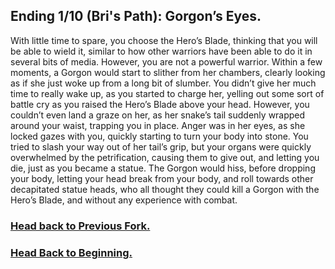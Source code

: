  ## Ending 1/10 (Bri's Path): Gorgon’s Eyes.

With little time to spare, you choose the Hero’s Blade, thinking that you will be able to wield it, similar to how other warriors have been able to do it in several bits of media. However, you are not a powerful warrior. Within a few moments, a Gorgon would start to slither from her chambers, clearly looking as if she just woke up from a long bit of slumber. You didn’t give her much time to really wake up, as you started to charge her, yelling out some sort of battle cry as you raised the Hero’s Blade above your head. However, you couldn’t even land a graze on her, as her snake’s tail suddenly wrapped around your waist, trapping you in place. Anger was in her eyes, as she locked gazes with you, quickly starting to turn your body into stone. You tried to slash your way out of her tail’s grip, but your organs were quickly overwhelmed by the petrification, causing them to give out, and letting you die, just as you became a statue. The Gorgon would hiss, before dropping your body, letting your head break from your body, and roll towards other decapitated statue heads, who all thought they could kill a Gorgon with the Hero’s Blade, and without any experience with combat.

### [Head back to Previous Fork.](accessway-1.md)
### [Head Back to Beginning.](../../README.md)
